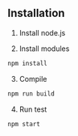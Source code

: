 ## Installation
1. Install node.js

2. Install modules
```bash
npm install
```

3. Compile
```bash
npm run build
```

4. Run test
```bash
npm start
```
